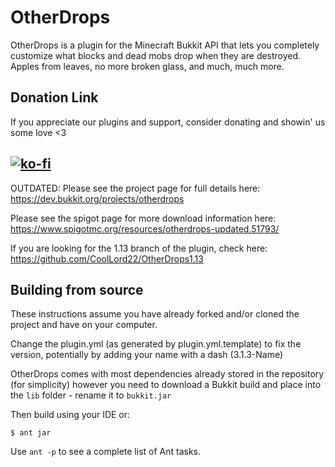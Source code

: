 OtherDrops
==========

OtherDrops is a plugin for the Minecraft Bukkit API that lets you completely
customize what blocks and dead mobs drop when they are destroyed. Apples from
leaves, no more broken glass, and much, much more.

## Donation Link
If you appreciate our plugins and support, consider donating and showin' us some love <3

[![ko-fi](https://www.ko-fi.com/img/githubbutton_sm.svg)](https://ko-fi.com/O4O425D12)
----------
OUTDATED: Please see the project page for full details here: <https://dev.bukkit.org/projects/otherdrops>

Please see the spigot page for more download information here: <https://www.spigotmc.org/resources/otherdrops-updated.51793/>

If you are looking for the 1.13 branch of the plugin, check here: <https://github.com/CoolLord22/OtherDrops1.13>

Building from source
--------------------

These instructions assume you have already forked and/or cloned the project and have on your computer.

Change the plugin.yml (as generated by plugin.yml.template) to fix the version, potentially by adding your name with a dash (3.1.3-Name)

OtherDrops comes with most dependencies already stored in the repository (for simplicity) however
you need to download a Bukkit build and place into the `lib` folder - rename it to `bukkit.jar`

Then build using your IDE or:

    $ ant jar

Use `ant -p` to see a complete list of Ant tasks.
